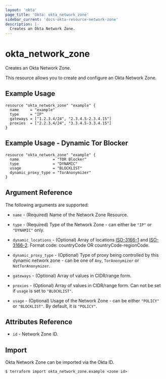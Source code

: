 ```yaml
---
layout: 'okta'
page_title: 'Okta: okta_network_zone'
sidebar_current: 'docs-okta-resource-network-zone'
description: |-
  Creates an Okta Network Zone.
---
```


# okta_network_zone

Creates an Okta Network Zone.

This resource allows you to create and configure an Okta Network Zone.

## Example Usage

```hcl
resource "okta_network_zone" "example" {
  name     = "example"
  type     = "IP"
  gateways = ["1.2.3.4/24", "2.3.4.5-2.3.4.15"]
  proxies  = ["2.2.3.4/24", "3.3.4.5-3.3.4.15"]
}
```

## Example Usage - Dynamic Tor Blocker

```hcl
resource "okta_network_zone" "example" {
  name               = "TOR Blocker"
  type               = "DYNAMIC"
  usage              = "BLOCKLIST"
  dynamic_proxy_type = "TorAnonymizer"
}
```

## Argument Reference

The following arguments are supported:

- `name` - (Required) Name of the Network Zone Resource.

- `type` - (Required) Type of the Network Zone - can either be `"IP"` or `"DYNAMIC"` only.

- `dynamic_locations` - (Optional) Array of locations [ISO-3166-1](https://en.wikipedia.org/wiki/ISO_3166-1_alpha-2)
  and [ISO-3166-2](https://en.wikipedia.org/wiki/ISO_3166-2). Format code: countryCode OR countryCode-regionCode.

- `dynamic_proxy_type` - (Optional) Type of proxy being controlled by this dynamic network zone - can be one of `Any`, `TorAnonymizer` or `NotTorAnonymizer`.

- `gateways` - (Optional) Array of values in CIDR/range form.

- `proxies` - (Optional) Array of values in CIDR/range form. Can not be set if `usage` is set to `"BLOCKLIST"`.

- `usage` - (Optional) Usage of the Network Zone - can be either `"POLICY"` or `"BLOCKLIST"`. By default, it is `"POLICY"`.

## Attributes Reference

- `id` - Network Zone ID.

## Import

Okta Network Zone can be imported via the Okta ID.

```
$ terraform import okta_network_zone.example <zone id>
```
